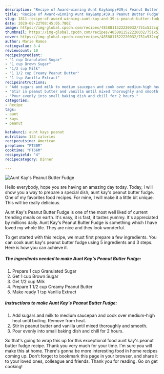 ```yaml
---
description: "Recipe of Award-winning Aunt Kay&amp;#39;s Peanut Butter Fudge"
title: "Recipe of Award-winning Aunt Kay&amp;#39;s Peanut Butter Fudge"
slug: 1811-recipe-of-award-winning-aunt-kay-and-39-s-peanut-butter-fudge
date: 2020-08-22T08:45:05.780Z
image: https://img-global.cpcdn.com/recipes/4858811522220032/751x532cq70/aunt-kays-peanut-butter-fudge-recipe-main-photo.jpg
thumbnail: https://img-global.cpcdn.com/recipes/4858811522220032/751x532cq70/aunt-kays-peanut-butter-fudge-recipe-main-photo.jpg
cover: https://img-global.cpcdn.com/recipes/4858811522220032/751x532cq70/aunt-kays-peanut-butter-fudge-recipe-main-photo.jpg
author: Marie Ramos
ratingvalue: 3.4
reviewcount: 10
recipeingredient:
- "1 cup Granulated Sugar"
- "1 cup Brown Sugar"
- "1/2 cup Milk"
- "1 1/2 cup Creamy Peanut Butter"
- "1 tsp Vanilla Extract"
recipeinstructions:
- "Add sugars and milk to medium saucepan and cook over medium-high heat until boiling. Remove from heat."
- "Stir in peanut butter and vanilla until mixed thoroughly and smooth."
- "Pour evenly into small baking dish and chill for 2 hours."
categories:
- Recipe
tags:
- aunt
- kays
- peanut

katakunci: aunt kays peanut 
nutrition: 133 calories
recipecuisine: American
preptime: "PT30M"
cooktime: "PT56M"
recipeyield: "4"
recipecategory: Dinner

---
```



![Aunt Kay&#39;s Peanut Butter Fudge](https://img-global.cpcdn.com/recipes/4858811522220032/751x532cq70/aunt-kays-peanut-butter-fudge-recipe-main-photo.jpg)

Hello everybody, hope you are having an amazing day today. Today, I will show you a way to prepare a special dish, aunt kay&#39;s peanut butter fudge. One of my favorites food recipes. For mine, I will make it a little bit unique. This will be really delicious.



Aunt Kay&#39;s Peanut Butter Fudge is one of the most well liked of current trending meals on earth. It's easy, it is fast, it tastes yummy. It's appreciated by millions daily. Aunt Kay&#39;s Peanut Butter Fudge is something which I have loved my whole life. They are nice and they look wonderful.


To get started with this recipe, we must first prepare a few ingredients. You can cook aunt kay&#39;s peanut butter fudge using 5 ingredients and 3 steps. Here is how you can achieve it.

<!--inarticleads1-->

##### The ingredients needed to make Aunt Kay&#39;s Peanut Butter Fudge:

1. Prepare 1 cup Granulated Sugar
1. Get 1 cup Brown Sugar
1. Get 1/2 cup Milk
1. Prepare 1 1/2 cup Creamy Peanut Butter
1. Make ready 1 tsp Vanilla Extract




<!--inarticleads2-->

##### Instructions to make Aunt Kay&#39;s Peanut Butter Fudge:

1. Add sugars and milk to medium saucepan and cook over medium-high heat until boiling. Remove from heat.
1. Stir in peanut butter and vanilla until mixed thoroughly and smooth.
1. Pour evenly into small baking dish and chill for 2 hours.




So that's going to wrap this up for this exceptional food aunt kay&#39;s peanut butter fudge recipe. Thank you very much for your time. I'm sure you will make this at home. There's gonna be more interesting food in home recipes coming up. Don't forget to bookmark this page in your browser, and share it to your loved ones, colleague and friends. Thank you for reading. Go on get cooking!
